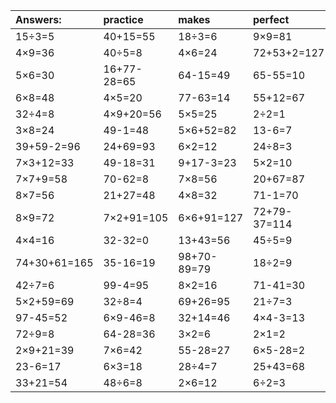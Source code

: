 | Answers: | practice | makes | perfect | ! |
| :--- | :--- | :--- | :--- | :--- |
| 15÷3=5 | 40+15=55 | 18÷3=6 | 9×9=81 | 83-32=51 | 
| 4×9=36 | 40÷5=8 | 4×6=24 | 72+53+2=127 | 11-4=7 | 
| 5×6=30 | 16+77-28=65 | 64-15=49 | 65-55=10 | 7×7=49 | 
| 6×8=48 | 4×5=20 | 77-63=14 | 55+12=67 | 5×4=20 | 
| 32÷4=8 | 4×9+20=56 | 5×5=25 | 2÷2=1 | 40-37=3 | 
| 3×8=24 | 49-1=48 | 5×6+52=82 | 13-6=7 | 9×7=63 | 
| 39+59-2=96 | 24+69=93 | 6×2=12 | 24÷8=3 | 3×7=21 | 
| 7×3+12=33 | 49-18=31 | 9+17-3=23 | 5×2=10 | 40+7+71=118 | 
| 7×7+9=58 | 70-62=8 | 7×8=56 | 20+67=87 | 36÷4=9 | 
| 8×7=56 | 21+27=48 | 4×8=32 | 71-1=70 | 7×2=14 | 
| 8×9=72 | 7×2+91=105 | 6×6+91=127 | 72+79-37=114 | 2×5=10 | 
| 4×4=16 | 32-32=0 | 13+43=56 | 45÷5=9 | 2×3=6 | 
| 74+30+61=165 | 35-16=19 | 98+70-89=79 | 18÷2=9 | 45+6=51 | 
| 42÷7=6 | 99-4=95 | 8×2=16 | 71-41=30 | 25÷5=5 | 
| 5×2+59=69 | 32÷8=4 | 69+26=95 | 21÷7=3 | 8×6=48 | 
| 97-45=52 | 6×9-46=8 | 32+14=46 | 4×4-3=13 | 78-45=33 | 
| 72÷9=8 | 64-28=36 | 3×2=6 | 2×1=2 | 80-62=18 | 
| 2×9+21=39 | 7×6=42 | 55-28=27 | 6×5-28=2 | 15+49=64 | 
| 23-6=17 | 6×3=18 | 28÷4=7 | 25+43=68 | 23+21=44 | 
| 33+21=54 | 48÷6=8 | 2×6=12 | 6÷2=3 | 20÷4=5 | 
